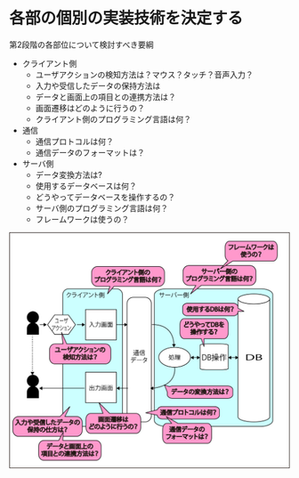 # 各部の個別の実装技術を決定する

第2段階の各部位について検討すべき要綱

* クライアント側
    * ユーザアクションの検知方法は？マウス？タッチ？音声入力？
    * 入力や受信したデータの保持方法は
    * データと画面上の項目との連携方法は？
    * 画面遷移はどのように行うの？
    * クライアント側のプログラミング言語は何？
* 通信
    * 通信プロトコルは何？
    * 通信データのフォーマットは？
* サーバ側
    * データ変換方法は?
    * 使用するデータベースは何？
    * どうやってデータベースを操作するの？
    * サーバ側のプログラミング言語は何？
    * フレームワークは使うの？

![architecture_00](image/architecture_00.png)